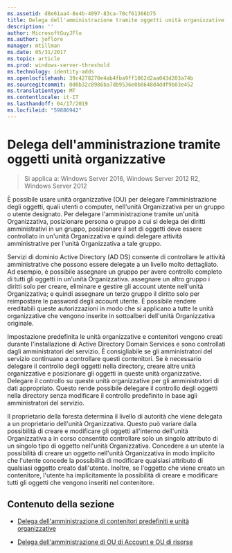 ```yaml
---
ms.assetid: d8e61aa4-8e4b-4097-83ca-70cf61366b75
title: Delega dell'amministrazione tramite oggetti unità organizzative
description: ''
author: MicrosoftGuyJFlo
ms.author: joflore
manager: mtillman
ms.date: 05/31/2017
ms.topic: article
ms.prod: windows-server-threshold
ms.technology: identity-adds
ms.openlocfilehash: 39c4278270e4ab4fba9ff1062d2aa043d203a74b
ms.sourcegitcommit: 0d0b32c8986ba7db9536e0b8648d4ddf9b03e452
ms.translationtype: MT
ms.contentlocale: it-IT
ms.lasthandoff: 04/17/2019
ms.locfileid: "59886942"
---
```

# <a name="delegating-administration-by-using-ou-objects"></a>Delega dell'amministrazione tramite oggetti unità organizzative

>Si applica a: Windows Server 2016, Windows Server 2012 R2, Windows Server 2012

È possibile usare unità organizzative (OU) per delegare l'amministrazione degli oggetti, quali utenti o computer, nell'unità Organizzativa per un gruppo o utente designato. Per delegare l'amministrazione tramite un'unità Organizzativa, posizionare persona o gruppo a cui si delega dei diritti amministrativi in un gruppo, posizionare il set di oggetti deve essere controllato in un'unità Organizzativa e quindi delegare attività amministrative per l'unità Organizzativa a tale gruppo.  
  
Servizi di dominio Active Directory (AD DS) consente di controllare le attività amministrative che possono essere delegate a un livello molto dettagliato. Ad esempio, è possibile assegnare un gruppo per avere controllo completo di tutti gli oggetti in un'unità Organizzativa. assegnare un altro gruppo i diritti solo per creare, eliminare e gestire gli account utente nell'unità Organizzativa; e quindi assegnare un terzo gruppo il diritto solo per reimpostare le password degli account utente. È possibile rendere ereditabili queste autorizzazioni in modo che si applicano a tutte le unità organizzative che vengono inserite in sottoalberi dell'unità Organizzativa originale.  
  
Impostazione predefinita le unità organizzative e contenitori vengono creati durante l'installazione di Active Directory Domain Services e sono controllati dagli amministratori del servizio. È consigliabile se gli amministratori del servizio continuano a controllare questi contenitori. Se è necessario delegare il controllo degli oggetti nella directory, creare altre unità organizzative e posizionare gli oggetti in queste unità organizzative. Delegare il controllo su queste unità organizzative per gli amministratori di dati appropriato. Questo rende possibile delegare il controllo degli oggetti nella directory senza modificare il controllo predefinito in base agli amministratori del servizio.  
  
Il proprietario della foresta determina il livello di autorità che viene delegata a un proprietario dell'unità Organizzativa. Questo può variare dalla possibilità di creare e modificare gli oggetti all'interno dell'unità Organizzativa a in corso consentito controllare solo un singolo attributo di un singolo tipo di oggetto nell'unità Organizzativa. Concedere a un utente la possibilità di creare un oggetto nell'unità Organizzativa in modo implicito che l'utente concede la possibilità di modificare qualsiasi attributo di qualsiasi oggetto creato dall'utente. Inoltre, se l'oggetto che viene creato un contenitore, l'utente ha implicitamente la possibilità di creare e modificare tutti gli oggetti che vengono inseriti nel contenitore.  
  
## <a name="in-this-section"></a>Contenuto della sezione  
  
-   [Delega dell'amministrazione di contenitori predefiniti e unità organizzative](../../ad-ds/plan/Delegating-Administration-of-Default-Containers-and-OUs.md)  
  
-   [Delega dell'amministrazione di OU di Account e OU di risorse](../../ad-ds/plan/Delegating-Administration-of-Account-OUs-and-Resource-OUs.md)  
  



